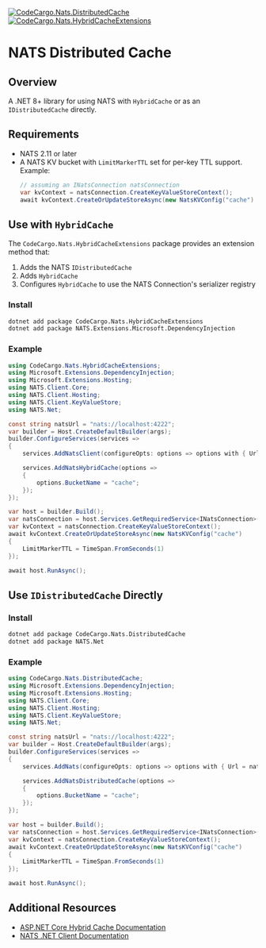 [![CodeCargo.Nats.DistributedCache](https://img.shields.io/nuget/v/CodeCargo.Nats.DistributedCache?color=516bf1&label=CodeCargo.Nats.DistributedCache)](https://www.nuget.org/packages/CodeCargo.Nats.DistributedCache/) [![CodeCargo.Nats.HybridCacheExtensions](https://img.shields.io/nuget/v/CodeCargo.Nats.HybridCacheExtensions?color=516bf1&label=CodeCargo.Nats.HybridCacheExtensions)](https://www.nuget.org/packages/CodeCargo.Nats.HybridCacheExtensions/)

# NATS Distributed Cache

## Overview

A .NET 8+ library for using NATS with `HybridCache` or as an `IDistributedCache` directly.

## Requirements

- NATS 2.11 or later
- A NATS KV bucket with `LimitMarkerTTL` set for per-key TTL support. Example:
    ```csharp
    // assuming an INatsConnection natsConnection
    var kvContext = natsConnection.CreateKeyValueStoreContext();
    await kvContext.CreateOrUpdateStoreAsync(new NatsKVConfig("cache") { LimitMarkerTTL = TimeSpan.FromSeconds(1) });
    ```

## Use with `HybridCache`

The `CodeCargo.Nats.HybridCacheExtensions` package provides an extension method that:

1. Adds the NATS `IDistributedCache`
2. Adds `HybridCache`
3. Configures `HybridCache` to use the NATS Connection's serializer registry

### Install

```bash
dotnet add package CodeCargo.Nats.HybridCacheExtensions
dotnet add package NATS.Extensions.Microsoft.DependencyInjection
```

### Example

```csharp
using CodeCargo.Nats.HybridCacheExtensions;
using Microsoft.Extensions.DependencyInjection;
using Microsoft.Extensions.Hosting;
using NATS.Client.Core;
using NATS.Client.Hosting;
using NATS.Client.KeyValueStore;
using NATS.Net;

const string natsUrl = "nats://localhost:4222";
var builder = Host.CreateDefaultBuilder(args);
builder.ConfigureServices(services =>
{
    services.AddNatsClient(configureOpts: options => options with { Url = natsUrl });

    services.AddNatsHybridCache(options =>
    {
        options.BucketName = "cache";
    });
});

var host = builder.Build();
var natsConnection = host.Services.GetRequiredService<INatsConnection>();
var kvContext = natsConnection.CreateKeyValueStoreContext();
await kvContext.CreateOrUpdateStoreAsync(new NatsKVConfig("cache")
{
    LimitMarkerTTL = TimeSpan.FromSeconds(1)
});

await host.RunAsync();
```

## Use `IDistributedCache` Directly

### Install

```bash
dotnet add package CodeCargo.Nats.DistributedCache
dotnet add package NATS.Net
```

### Example

```csharp
using CodeCargo.Nats.DistributedCache;
using Microsoft.Extensions.DependencyInjection;
using Microsoft.Extensions.Hosting;
using NATS.Client.Core;
using NATS.Client.Hosting;
using NATS.Client.KeyValueStore;
using NATS.Net;

const string natsUrl = "nats://localhost:4222";
var builder = Host.CreateDefaultBuilder(args);
builder.ConfigureServices(services =>
{
    services.AddNats(configureOpts: options => options with { Url = natsUrl });

    services.AddNatsDistributedCache(options =>
    {
        options.BucketName = "cache";
    });
});

var host = builder.Build();
var natsConnection = host.Services.GetRequiredService<INatsConnection>();
var kvContext = natsConnection.CreateKeyValueStoreContext();
await kvContext.CreateOrUpdateStoreAsync(new NatsKVConfig("cache")
{
    LimitMarkerTTL = TimeSpan.FromSeconds(1)
});

await host.RunAsync();
```

## Additional Resources

* [ASP.NET Core Hybrid Cache Documentation](https://learn.microsoft.com/en-us/aspnet/core/performance/caching/hybrid?view=aspnetcore-9.0)
* [NATS .NET Client Documentation](https://nats-io.github.io/nats.net/api/NATS.Client.Core.NatsOpts.html)
